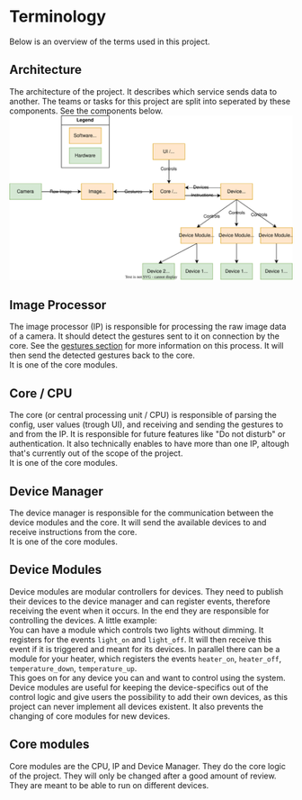 # Terminology
Below is an overview of the terms used in this project.

## Architecture
The architecture of the project. It describes which service sends data to another. The teams or tasks for this project are split into seperated by these components. See the components below.  
![Architecture Diagram](media/architecture.svg "Architecture")

## Image Processor
The image processor (IP) is responsible for processing the raw image data of a camera. It should detect the gestures sent to it on connection by the core. See the [gestures section](GESTURES.md) for more information on this process. It will then send the detected gestures back to the core.  
It is one of the core modules.

## Core / CPU
The core (or central processing unit / CPU) is responsible of parsing the config, user values (trough UI), and receiving and sending the gestures to and from the IP. It is responsible for future features like "Do not disturb" or authentication. It also technically enables to have more than one IP, altough that's currently out of the scope of the project.  
It is one of the core modules.

## Device Manager
The device manager is responsible for the communication between the device modules and the core. It will send the available devices to and receive instructions from the core.  
It is one of the core modules.

## Device Modules
Device modules are modular controllers for devices. They need to publish their devices to the device manager and can register events, therefore receiving the event when it occurs. In the end they are responsible for controlling the devices. A little example:  
You can have a module which controls two lights without dimming. It registers for the events `light_on` and `light_off`. It will then receive this event if it is triggered and meant for its devices. In parallel there can be a module for your heater, which registers the events `heater_on`, `heater_off`, `temperature_down`, `temperature_up`.  
This goes on for any device you can and want to control using the system.  
Device modules are useful for keeping the device-specifics out of the control logic and give users the possibility to add their own devices, as this project can never implement all devices existent. It also prevents the changing of core modules for new devices.

## Core modules
Core modules are the CPU, IP and Device Manager. They do the core logic of the project. They will only be changed after a good amount of review. They are meant to be able to run on different devices. 